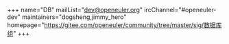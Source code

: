 +++
name="DB"
mailList="dev@openeuler.org"
ircChannel="#openeuler-dev"
maintainers="dogsheng,jimmy_hero"
homepage="https://gitee.com/openeuler/community/tree/master/sig/数据库组"
+++
